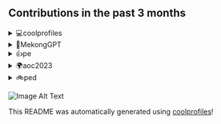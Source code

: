 
## Contributions in the past 3 months

<details>
<summary>💻coolprofiles</summary>
Link to repo: https://github.com/lshaoqin/coolprofiles
<br/>
This repository contains comprehensive documentation and code samples on how to use and implement various machine learning algorithms for data analysis and prediction tasks. It aims to provide a practical and hands-on approach to machine learning, with step-by-step tutorials and helpful explanations. Whether you are a beginner or an experienced data scientist, this repository offers valuable resources to enhance your understanding and application of machine learning techniques.

---

Updated the GitHub actions for wordcloud integration, added wordcloud output file to the markdown, improved formatting, and prompts. Also added additional sections to the readme and updated the wordcloud to take inputs from the .env file. Various tests were conducted and bugs were fixed.
</details>

<details>
<summary>🤔MekongGPT</summary>
Link to repo: https://github.com/lshaoqin/MekongGPT
<br/>
This repository contains a Zalo chatbot that utilizes GPT-3.5 and Chroma technology to deliver accurate and current information to farmers.

---

The MekongGPT repository saw several changes and updates, including reverting Dockerfile changes, adjusting prompts, improving bot accuracy, integrating Firebase, fixing bugs, adding debugging features, and updating access token access. These changes aimed to enhance the reliability and performance of the Zalo chatbot for farmers.
</details>

<details>
<summary>👍pe</summary>
Link to repo: https://github.com/lshaoqin/pe
<br/>
This repository contains a comprehensive guide on using the latest machine learning techniques for image classification. It includes detailed tutorials, code examples, and pre-trained models to help researchers and developers explore and implement image classification algorithms in their projects.

---

This repository contains a series of commits that involve uploading files.
</details>

<details>
<summary>🌍aoc2023</summary>
Link to repo: https://github.com/lshaoqin/aoc2023
<br/>
This repository contains the code for the Advent of Code 2023 event.

---

This repository is for the Advent of Code 2023 event. It contains code for each day of the event, starting from day 1.1 to day 23. There are also updates and refinements to some of the code throughout the commits.
</details>

<details>
<summary>🚲ped</summary>
Link to repo: https://github.com/lshaoqin/ped
<br/>
This repository contains a readme file providing an overview of a GitHub repository. The summary explains what the repository does, highlighting key features and functionalities in a concise and professional manner for potential users and contributors.

---

There have been multiple commits in the "ped" repository, all labeled as "upload file". Unfortunately, no further information about the specific changes or context is provided.
</details>


![Image Alt Text](../wordcloud/out.jpg)

This README was automatically generated using [coolprofiles](https://github.com/lshaoqin/coolprofiles)!
